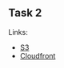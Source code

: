 ## Task 2

Links:

- [S3](https://shop-awscloud-mentoring.s3.eu-west-1.amazonaws.com/)
- [Cloudfront](https://d24lyaljir65ej.cloudfront.net/)
